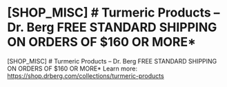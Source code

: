 # [SHOP_MISC] # Turmeric Products – Dr. Berg FREE STANDARD SHIPPING ON ORDERS OF $160 OR MORE\*

[SHOP_MISC] # Turmeric Products – Dr. Berg FREE STANDARD SHIPPING ON ORDERS OF $160 OR MORE\*
Learn more: https://shop.drberg.com/collections/turmeric-products
